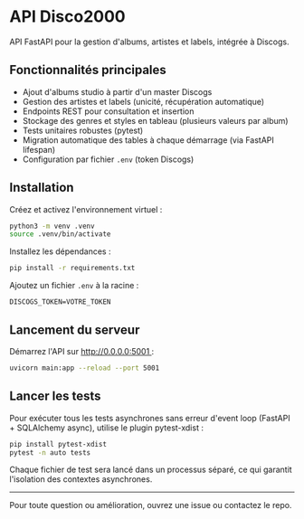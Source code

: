# API Disco2000

API FastAPI pour la gestion d'albums, artistes et labels, intégrée à Discogs.

## Fonctionnalités principales
- Ajout d'albums studio à partir d'un master Discogs
- Gestion des artistes et labels (unicité, récupération automatique)
- Endpoints REST pour consultation et insertion
- Stockage des genres et styles en tableau (plusieurs valeurs par album)
- Tests unitaires robustes (pytest)
- Migration automatique des tables à chaque démarrage (via FastAPI lifespan)
- Configuration par fichier `.env` (token Discogs)

## Installation

Créez et activez l'environnement virtuel :
```bash
python3 -m venv .venv
source .venv/bin/activate
```

Installez les dépendances :
```bash
pip install -r requirements.txt
```

Ajoutez un fichier `.env` à la racine :
```
DISCOGS_TOKEN=VOTRE_TOKEN
```

## Lancement du serveur

Démarrez l'API sur http://0.0.0.0:5001 :
```bash
uvicorn main:app --reload --port 5001
```

## Lancer les tests

Pour exécuter tous les tests asynchrones sans erreur d'event loop (FastAPI + SQLAlchemy async), utilise le plugin pytest-xdist :

```bash
pip install pytest-xdist
pytest -n auto tests
```

Chaque fichier de test sera lancé dans un processus séparé, ce qui garantit l'isolation des contextes asynchrones.

---

Pour toute question ou amélioration, ouvrez une issue ou contactez le repo.
